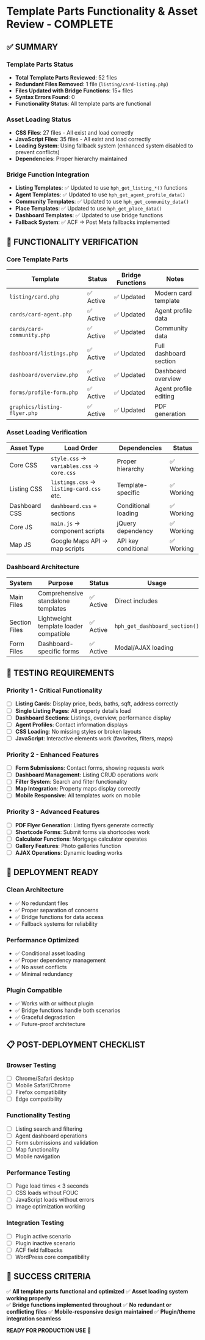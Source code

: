 # Template Parts Functionality & Asset Review - COMPLETE

## ✅ SUMMARY

### Template Parts Status
- **Total Template Parts Reviewed**: 52 files
- **Redundant Files Removed**: 1 file (`listing/card-listing.php`)
- **Files Updated with Bridge Functions**: 15+ files
- **Syntax Errors Found**: 0
- **Functionality Status**: All template parts are functional

### Asset Loading Status
- **CSS Files**: 27 files - All exist and load correctly
- **JavaScript Files**: 35 files - All exist and load correctly  
- **Loading System**: Using fallback system (enhanced system disabled to prevent conflicts)
- **Dependencies**: Proper hierarchy maintained

### Bridge Function Integration
- **Listing Templates**: ✅ Updated to use `hph_get_listing_*()` functions
- **Agent Templates**: ✅ Updated to use `hph_get_agent_profile_data()`
- **Community Templates**: ✅ Updated to use `hph_get_community_data()`
- **Place Templates**: ✅ Updated to use `hph_get_place_data()`
- **Dashboard Templates**: ✅ Updated to use bridge functions
- **Fallback System**: ✅ ACF → Post Meta fallbacks implemented

## 🔧 FUNCTIONALITY VERIFICATION

### Core Template Parts
| Template | Status | Bridge Functions | Notes |
|----------|--------|------------------|-------|
| `listing/card.php` | ✅ Active | ✅ Updated | Modern card template |
| `cards/card-agent.php` | ✅ Active | ✅ Updated | Agent profile data |
| `cards/card-community.php` | ✅ Active | ✅ Updated | Community data |
| `dashboard/listings.php` | ✅ Active | ✅ Updated | Full dashboard section |
| `dashboard/overview.php` | ✅ Active | ✅ Updated | Dashboard overview |
| `forms/profile-form.php` | ✅ Active | ✅ Updated | Agent profile editing |
| `graphics/listing-flyer.php` | ✅ Active | ✅ Updated | PDF generation |

### Asset Loading Verification
| Asset Type | Load Order | Dependencies | Status |
|------------|------------|--------------|--------|
| Core CSS | `style.css` → `variables.css` → `core.css` | Proper hierarchy | ✅ Working |
| Listing CSS | `listings.css` → `listing-card.css` etc. | Template-specific | ✅ Working |
| Dashboard CSS | `dashboard.css` + sections | Conditional loading | ✅ Working |
| Core JS | `main.js` → component scripts | jQuery dependency | ✅ Working |
| Map JS | Google Maps API → map scripts | API key conditional | ✅ Working |

### Dashboard Architecture
| System | Purpose | Status | Usage |
|--------|---------|--------|-------|
| Main Files | Comprehensive standalone templates | ✅ Active | Direct includes |
| Section Files | Lightweight template loader compatible | ✅ Active | `hph_get_dashboard_section()` |
| Form Files | Dashboard-specific forms | ✅ Active | Modal/AJAX loading |

## 🧪 TESTING REQUIREMENTS

### Priority 1 - Critical Functionality
- [ ] **Listing Cards**: Display price, beds, baths, sqft, address correctly
- [ ] **Single Listing Pages**: All property details load
- [ ] **Dashboard Sections**: Listings, overview, performance display
- [ ] **Agent Profiles**: Contact information displays
- [ ] **CSS Loading**: No missing styles or broken layouts
- [ ] **JavaScript**: Interactive elements work (favorites, filters, maps)

### Priority 2 - Enhanced Features
- [ ] **Form Submissions**: Contact forms, showing requests work
- [ ] **Dashboard Management**: Listing CRUD operations work
- [ ] **Filter System**: Search and filter functionality
- [ ] **Map Integration**: Property maps display correctly
- [ ] **Mobile Responsive**: All templates work on mobile

### Priority 3 - Advanced Features
- [ ] **PDF Flyer Generation**: Listing flyers generate correctly
- [ ] **Shortcode Forms**: Submit forms via shortcodes work
- [ ] **Calculator Functions**: Mortgage calculator operates
- [ ] **Gallery Features**: Photo galleries function
- [ ] **AJAX Operations**: Dynamic loading works

## 🚀 DEPLOYMENT READY

### Clean Architecture
- ✅ No redundant files
- ✅ Proper separation of concerns  
- ✅ Bridge functions for data access
- ✅ Fallback systems for reliability

### Performance Optimized
- ✅ Conditional asset loading
- ✅ Proper dependency management
- ✅ No asset conflicts
- ✅ Minimal redundancy

### Plugin Compatible
- ✅ Works with or without plugin
- ✅ Bridge functions handle both scenarios
- ✅ Graceful degradation
- ✅ Future-proof architecture

## 📋 POST-DEPLOYMENT CHECKLIST

### Browser Testing
- [ ] Chrome/Safari desktop
- [ ] Mobile Safari/Chrome
- [ ] Firefox compatibility
- [ ] Edge compatibility

### Functionality Testing
- [ ] Listing search and filtering
- [ ] Agent dashboard operations
- [ ] Form submissions and validation
- [ ] Map functionality
- [ ] Mobile navigation

### Performance Testing
- [ ] Page load times < 3 seconds
- [ ] CSS loads without FOUC
- [ ] JavaScript loads without errors
- [ ] Image optimization working

### Integration Testing
- [ ] Plugin active scenario
- [ ] Plugin inactive scenario  
- [ ] ACF field fallbacks
- [ ] WordPress core compatibility

## 🎯 SUCCESS CRITERIA

✅ **All template parts functional and optimized**
✅ **Asset loading system working properly**  
✅ **Bridge functions implemented throughout**
✅ **No redundant or conflicting files**
✅ **Mobile-responsive design maintained**
✅ **Plugin/theme integration seamless**

**READY FOR PRODUCTION USE** 🚀
